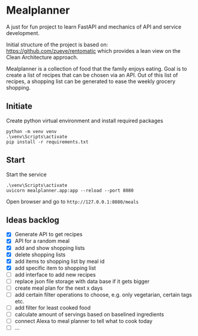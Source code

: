 # Mealplanner

A just for fun project to learn FastAPI and mechanics of API and service development.

Initial structure of the project is based on: https://github.com/zueve/rentomatic which provides a lean view on the Clean Architecture approach.


Mealplanner is a collection of food that the family enjoys eating. Goal is to create a list of recipes that can be chosen via an API. Out of this list of recipes, a shopping list can be generated to ease the weekly grocery shopping.


## Initiate

Create python virtual environment and install required packages

```
python -m venv venv
.\venv\Scripts\activate
pip install -r requirements.txt
```

## Start

Start the service

```
.\venv\Scripts\activate
uvicorn mealplanner.app:app --reload --port 8080
```

Open browser and go to ```http://127.0.0.1:8080/meals```

## Ideas backlog

- [x] Generate API to get recipes
- [x] API for a random meal
- [x] add and show shopping lists
- [x] delete shopping lists
- [x] add items to shopping list by meal id
- [x] add specific item to shopping list
- [ ] add interface to add new recipes
- [ ] replace json file storage with data base if it gets bigger
- [ ] create meal plan for the next x days
- [ ] add certain filter operations to choose, e.g. only vegetarian, certain tags etc.
- [ ] add filter for least cooked food
- [ ] calculate amount of servings based on baselined ingredients
- [ ] connect Alexa to meal planner to tell what to cook today
- [ ] ...
